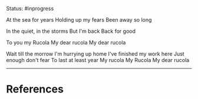 Status: #inprogress 

At the sea for years
Holding up my fears
Been away so long 

In the quiet, in the storms 
But I'm back 
Back for good 

To you my Rucola 
My dear rucola 
My dear rucola 

Wait till the morrow 
I'm hurrying up home 
I've finished my work here
Just enough don't fear To last at least year My rucola My Rucola My dear rucola




---
# References
